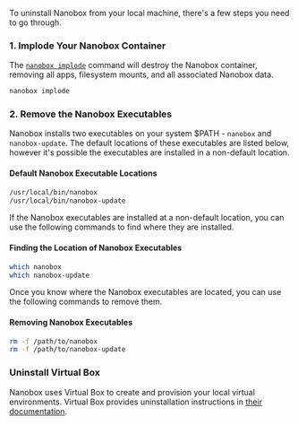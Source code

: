 To uninstall Nanobox from your local machine, there's a few steps you need to go through.

### 1. Implode Your Nanobox Container
The [`nanobox implode`](/cli/implode/) command will destroy the Nanobox container, removing all apps, filesystem mounts, and all associated Nanobox data.

```bash
nanobox implode
```

### 2. Remove the Nanobox Executables
Nanobox installs two executables on your system $PATH - `nanobox` and `nanobox-update`. The default locations of these executables are listed below, however it's possible the executables are installed in a non-default location.

#### Default Nanobox Executable Locations
```bash
/usr/local/bin/nanobox
/usr/local/bin/nanobox-update
```

If the Nanobox executables are installed at a non-default location, you can use the following commands to find where they are installed.

#### Finding the Location of Nanobox Executables
```bash
which nanobox
which nanobox-update
```

Once you know where the Nanobox executables are located, you can use the following commands to remove them.

#### Removing Nanobox Executables
```bash
rm -f /path/to/nanobox
rm -f /path/to/nanobox-update
```

### Uninstall Virtual Box
Nanobox uses Virtual Box to create and provision your local virtual environments. Virtual Box provides uninstallation instructions in [their documentation](https://www.virtualbox.org/manual/ch02.html#idm856).
